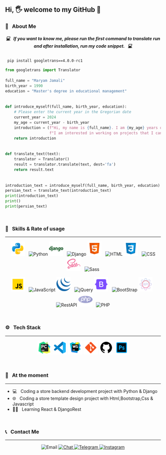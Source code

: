 <h2>Hi, 🖐️ welcome to my GitHub 💖</h2>

<h3> 💌 &nbsp; About Me </h3>

<h5 align=center>💻 &nbsp; If you want to know me, please run the first command to translate run and after installation, run my code snippet. &nbsp;  💻 </h5>
    
``` pip install googletrans==4.0.0-rc1```

```Python
from googletrans import Translator

full_name = "Maryam Jamali"
birth_year = 1990
education = "Master's degree in educational management"


def introduce_myself(full_name, birth_year, education):
    # Please enter the current year in the Gregorian date
    current_year = 2024
    my_age = current_year - birth_year
    introduction = (f"Hi, my name is {full_name}. I am {my_age} years old and have a {education}."
                    f"I am interested in working on projects that I can master their programming language..")
    return introduction


def translate_text(text):
    translator = Translator()
    result = translator.translate(text, dest='fa')
    return result.text


introduction_text = introduce_myself(full_name, birth_year, education)
persian_text = translate_text(introduction_text)
print(introduction_text)
print()
print(persian_text)
```
<br/>

<h3> 💪 &nbsp; Skills & Rate of usage </h3>

____
<p align="center">
    <a href="https://www.w3schools.com/python/default.asp" target="_blank" rel="noreferrer"><img src="https://github.com/MaryaJamali/MaryaJamali/blob/main/Python.png?raw=true" width="46" height="46" alt="Python"/></a> &nbsp; <img src="https://img.shields.io/badge/100 percent-FFD700" width="89" height="25" alt="Python"/>
    <a href="https://www.w3schools.com/django/index.php" target="_blank" rel="noreferrer"><img src="https://github.com/MaryaJamali/MaryaJamali/blob/main/Django.png?raw=true" width="46" height="46" alt="Django"/></a> &nbsp; <img src="https://img.shields.io/badge/95%20percent-008000" width="89" height="25" alt="Django"/>
    <a href="https://www.w3schools.com/html/default.asp" rel="noreferrer"><img src="https://github.com/MaryaJamali/MaryaJamali/blob/main/Html.png?raw=true" width="46" height="46" alt="HTML"/></a> &nbsp; <img src="https://img.shields.io/badge/90%20percent-FF4500" width="89" height="25" alt="HTML"/>
    <a href="https://www.w3schools.com/css/default.asp" target="_blank" rel="noreferrer"><img src="https://github.com/MaryaJamali/MaryaJamali/blob/main/Css.png?raw=true" width="46" height="46" alt="CSS"/></a> &nbsp; <img src="https://img.shields.io/badge/85%20percent-1E90FF" width="89" height="25" alt="CSS"/>
    <a href="https://www.w3schools.com/sass/default.php" target="_blank" rel="noreferrer"><img src="https://github.com/MaryaJamali/MaryaJamali/blob/main/Sass.png?raw=true" width="46" height="46" alt="Sass"/></a> &nbsp; <img src="https://img.shields.io/badge/65%20percent-e94c76" width="89" height="25" alt="Sass"/><br/><br/>
    <a href="https://www.w3schools.com/js/default.asp" target="_blank" rel="noreferrer"><img src="https://github.com/MaryaJamali/MaryaJamali/blob/main/JavaScript.png?raw=true" width="46" height="46" alt="JavaScript"/></a> &nbsp; <img src="https://img.shields.io/badge/85%20percent-fce908" width="89" height="25" alt="JavaScript"/>
    <a href="https://www.w3schools.com/jquery/default.asp" target="_blank" rel="noreferrer"><img src="https://github.com/MaryaJamali/MaryaJamali/blob/main/jQuery.png?raw=true" width="46" height="46" alt="jQuery"/></a> &nbsp; <img src="https://img.shields.io/badge/70%20percent-175099" width="89" height="25" alt="jQuery"/>
    <a href="https://www.w3schools.com/bootstrap5/index.php" target="_blank" rel="noreferrer"><img src="https://github.com/MaryaJamali/MaryaJamali/blob/main/BootStrap.png?raw=true" width="46" height="46" alt="BootStrap"/></a> &nbsp; <img src="https://img.shields.io/badge/85%20percent-7f81e4" width="89" height="25" alt="BootStrap"/>
     <a href="https://www.django-rest-framework.org/" target="_blank" rel="noreferrer"><img src="https://github.com/MaryaJamali/MaryaJamali/blob/main/Rest%20API.png?raw=true" width="46" height="46" alt="RestAPI"/></a> &nbsp; <img src="https://img.shields.io/badge/55%20percent-c80632" width="89" height="25" alt="RestAPI"/>
    <a href="https://www.w3schools.com/php/default.asp" target="_blank" rel="noreferrer"><img src="https://github.com/MaryaJamali/MaryaJamali/blob/main/php.png?raw=true" width="46" height="46" alt="PHP"/></a> &nbsp; <img src="https://img.shields.io/badge/32%20percent-b1b1f0" width="89" height="25" alt="PHP"/>
</p>

<br/>

<h3 align="left"> ⚙️ &nbsp; Tech Stack </h3>

____
<p align="center">
   <img src="https://github.com/MaryaJamali/MaryaJamali/blob/main/Pycharm.png?raw=true" width="46" height="46" alt="Pycharm" />
   <img src="https://github.com/MaryaJamali/MaryaJamali/blob/main/VisualStudioCode.png?raw=true" width="46" height="46" alt="VisualStudioCode" />
   <img src="https://github.com/MaryaJamali/MaryaJamali/blob/main/WebStorm.png?raw=true" width="46" height="46" alt="WebStorm" />
   <img src="https://github.com/MaryaJamali/MaryaJamali/blob/main/Git.png?raw=true" width="46" height="46" alt="Git" />
   <img src="https://github.com/MaryaJamali/MaryaJamali/blob/main/GitHub.png?raw=true" width="46" height="46" alt="GitHub" />
   <img src="https://github.com/MaryaJamali/MaryaJamali/blob/main/PhotoShop.png?raw=true" width="46" height="46" alt="PhotoShop" />  
</p>

<br/>

<h3 align="left">🌱 &nbsp; At the moment </h3>

____
   - 💻 &nbsp; Coding a store backend development project with Python & Django
   - 🌐 &nbsp; Coding a store template design project with Html,Bootstrap,Css & Javascript
   - 👩‍🎓 &nbsp; Learning React & DjangoRest

<br/>

<h3 align="left"> 📞 &nbsp; Contact Me </h3>

____
<p align="center">
    <img src="https://img.shields.io/badge/Email-m.jamali16@yahoo.com-blue?style=flat&logo=Yahoo" alt="Email"/>
    <a href="https://github.com/MaryaJamali/MaryaJamali/issues">
    <img src="https://img.shields.io/badge/Here-Ask me about anything-yellow?style=flat&logo=Chat" alt="Chat"/>
  </a>
    <a href="https://t.me/Jamali90/">
    <img src="https://img.shields.io/badge/Telegram-@Jamali90-blue?style=flat&logo=Telegram" alt="Telegram"/>
  </a>
  <a href="https://instagram.com/jamali130097/">
    <img src="https://img.shields.io/badge/Instagram-@Jamali130097-red?style=flat&logo=Instagram" alt="Instagram"/>
  </a>
</p>

